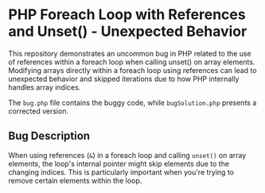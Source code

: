 # PHP Foreach Loop with References and Unset() - Unexpected Behavior

This repository demonstrates an uncommon bug in PHP related to the use of references within a foreach loop when calling unset() on array elements.  Modifying arrays directly within a foreach loop using references can lead to unexpected behavior and skipped iterations due to how PHP internally handles array indices.

The `bug.php` file contains the buggy code, while `bugSolution.php` presents a corrected version.

## Bug Description
When using references (`&`) in a foreach loop and calling `unset()` on array elements, the loop's internal pointer might skip elements due to the changing indices. This is particularly important when you're trying to remove certain elements within the loop.